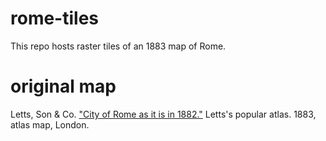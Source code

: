 # rome-tiles
This repo hosts raster tiles of an 1883 map of Rome.

# original map
Letts, Son & Co. ["City of Rome as it is in 1882."](http://www.davidrumsey.com/luna/servlet/detail/RUMSEY~8~1~31336~1150359:Rome-?sort=Date%2CPub_List_No_InitialSort&qvq=q:%3Drome%2BAND%2Bdate%3D18*%2B;sort:Date%2CPub_List_No_InitialSort;lc:RUMSEY~8~1&mi=123&trs=136) Letts's popular atlas. 1883, atlas map, London. 

